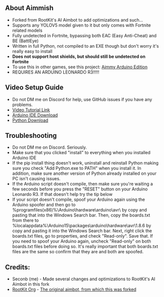 ## About Aimmish
- Forked from RootKit's AI Aimbot to add optimizations and such...
- Supports any YOLOV5 model given to it but only comes with Fortnite related models
- Fully undetected in Fortnite, bypassing both EAC (Easy Anti-Cheat) and BE (BattlEye)
- Written in full Python, not compiled to an EXE though but don't worry it's really easy to install
- **Does not support host shields, but should still be undetected on Fortnite**
- To use this in other games, see this project: [Aimmy Arduino Edition](https://github.com/Seconb/Aimmy-Arduino-Edition)
- REQUIRES AN ARDUINO LEONARDO R3!!!!!

## Video Setup Guide
- Do not DM me on Discord for help, use GitHub issues if you have any problems.
- [Video Tutorial Link](https://streamable.com/srqx16)
- [Arduino IDE Download](https://downloads.arduino.cc/arduino-1.8.19-windows.exe)
- [Python Download](https://www.python.org/ftp/python/3.9.10/python-3.9.10-amd64.exe)

## Troubleshooting
- Do not DM me on Discord. Seriously.
- Make sure that you clicked "install" to everything when you installed Arduino IDE
- If the pip install thing doesn't work, uninstall and reinstall Python making sure you check "Add Python.exe to PATH" when you install it. In addition, make sure another version of Python already installed on your PC isn't causing issues.
- If the Arduino script doesn't compile, then make sure you're waiting a few seconds before you press the "RESET" button on your Arduino Leonardo R3. If that doesn't help try the tip below
- If your script doesn't compile, spoof your Arduino again using the Arduino spoofer and then go to %programfiles(x86)%\Arduino\hardware\arduino\avr\ by copy and pasting that into the Windows Search bar. Then, copy the boards.txt from there to %localappdata%\Arduino15\packages\arduino\hardware\avr\1.8.6 by copy and pasting it into the Windows Search bar. Next, right click the boards.txt files, go to properties, and check "Read-only". Save that. If you need to spoof your Arduino again, uncheck "Read-only" on both boards.txt files before doing so. It's really important that both boards.txt files are the same so confirm that they are and both are spoofed.
## Credits:
- Seconb (me) - Made several changes and optimizations to RootKit's AI Aimbot in this fork
- [RootKit Org](https://rootkit.org/) - [The original aimbot, from which this was forked](https://github.com/RootKit-Org/AI-Aimbot)
